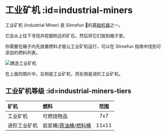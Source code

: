 # 工业矿机 :id=industrial-miners

工业矿机 (Industrial Miner) 是 Slimefun 的[基础机器](/Basic-Machines)之一。

它会从上往下寻找并挖掘附近的矿石，然后将它们放到箱子里。

你需要在箱子内先放置燃料才能让工业矿机运行，可以在 Slimefun 指南中找到可添加的燃料列表。

![建造工业矿机](https://cdn.jsdelivr.net/gh/Slimefun/Wiki@master/images/multiblock-industrial-miners.png)

在上面的图片中，左侧是工业矿机，而右侧是进阶工业矿机。

## 工业矿机等级 :id=industrial-miners-tiers

| 矿机          | 燃料                | 范围   |
| :----------- | :------------------ | :---: |
| 工业矿机       | 可燃烧物品           | 7x7   |
| 进阶工业矿机    | 岩浆桶/[原油桶](/Bucket-of-Oil)/[燃料桶](/Bucket-of-Fuel)  | 11x11 |
